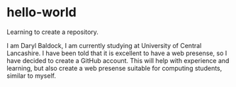 # hello-world
Learning to create a repository.

I am Daryl Baldock, I am currently studying at University of Central Lancashire.
I have been told that it is excellent to have a web presense, so I have decided to create a GitHub account.
This will help with experience and learning, but also create a web presense suitable for computing students, similar to myself.
